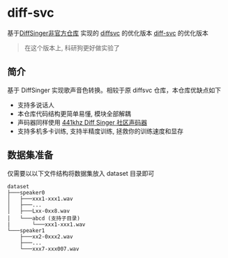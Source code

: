 # diff-svc
基于[DiffSinger非官方仓库](https://github.com/keonlee9420/DiffSinger) 实现的 [diffsvc](https://github.com/prophesier/diff-svc) 的优化版本 [diff-svc](https://github.com/innnky/diff-svc/) 的优化版本

> 在这个版本上, 科研狗更好做实验了

## 简介
基于 DiffSinger 实现歌声音色转换。相较于原 diffsvc 仓库，本仓库优缺点如下
+ 支持多说话人
+ 本仓库代码结构更简单易懂, 模块全部解耦
+ 声码器同样使用 [441khz Diff Singer 社区声码器](https://openvpi.github.io/vocoders/)
+ 支持多机多卡训练, 支持半精度训练, 拯救你的训练速度和显存

## 数据集准备
仅需要以以下文件结构将数据集放入 dataset 目录即可

```shell
dataset
├───speaker0
│   ├───xxx1-xxx1.wav
│   ├───...
│   ├───Lxx-0xx8.wav
│   └───abcd (支持子目录)
|       └───xxx1-xxx1.wav
└───speaker1
    ├───xx2-0xxx2.wav
    ├───...
    └───xxx7-xxx007.wav
```
